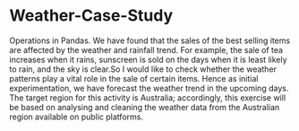# Weather-Case-Study
Operations in Pandas. 
We have found that the sales of the best selling items are affected by the weather and rainfall trend. For example, the sale of tea increases when it rains, sunscreen is sold on the days when it is least likely to rain,
and the sky is clear.So I  would like to check whether the weather patterns play a vital role in the sale of certain items. Hence as initial experimentation, we have forecast the weather trend in the upcoming days. 
The target region for this activity is Australia; accordingly, this exercise will be based on analysing and cleaning the weather data from the Australian region available on public platforms.

